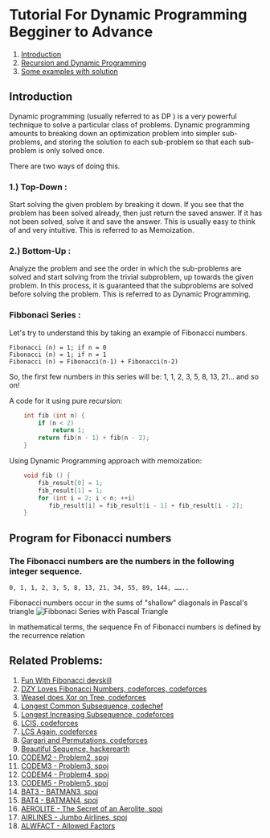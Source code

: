 # Tutorial For Dynamic Programming Begginer to Advance

1.  [Introduction]()
2.  [Recursion and Dynamic Programming](https://www.quora.com/What-is-the-difference-between-dynamic-programming-and-recursion)
3.  [Some examples with solution]()





## Introduction

Dynamic programming (usually referred to as DP ) is a very powerful technique to solve a particular class of problems. Dynamic programming amounts to breaking down an optimization problem into simpler sub-problems, and storing the solution to each sub-problem so that each sub-problem is only solved once.

There are two ways of doing this.

### 1.) Top-Down :
Start solving the given problem by breaking it down. If you see that the problem has been solved already, then just return the saved answer. If it has not been solved, solve it and save the answer. This is usually easy to think of and very intuitive. This is referred to as Memoization.

### 2.) Bottom-Up :
Analyze the problem and see the order in which the sub-problems are solved and start solving from the trivial subproblem, up towards the given problem. In this process, it is guaranteed that the subproblems are solved before solving the problem. This is referred to as Dynamic Programming.


### Fibbonaci Series :
Let's try to understand this by taking an example of Fibonacci numbers.

    Fibonacci (n) = 1; if n = 0
    Fibonacci (n) = 1; if n = 1
    Fibonacci (n) = Fibonacci(n-1) + Fibonacci(n-2)

So, the first few numbers in this series will be: 1, 1, 2, 3, 5, 8, 13, 21... and so on!

A code for it using pure recursion:

```cpp
    int fib (int n) {
        if (n < 2)
            return 1;
        return fib(n - 1) + fib(n - 2);
    }
```
Using Dynamic Programming approach with memoization:
```cpp
    void fib () {
        fib_result[0] = 1;
        fib_result[1] = 1;
        for (int i = 2; i < n; ++i)
           fib_result[i] = fib_result[i - 1] + fib_result[i - 2];
    }
```

## Program for Fibonacci numbers
### The Fibonacci numbers are the numbers in the following integer sequence.
    0, 1, 1, 2, 3, 5, 8, 13, 21, 34, 55, 89, 144, ……..
Fibonacci numbers occur in the sums of "shallow" diagonals in Pascal's triangle
![Fibbonaci Series with Pascal Triangle](https://upload.wikimedia.org/wikipedia/commons/b/bf/PascalTriangleFibanacci.svg)

In mathematical terms, the sequence Fn of Fibonacci numbers is defined by the recurrence relation

## Related Problems:
1.  [Fun With Fibonacci devskill](https://www.devskill.com/CodingProblems/ViewProblem/389)
2.  [DZY Loves Fibonacci Numbers, codeforces, codeforces](http://codeforces.com/problemset/problem/446/C)
3.  [Weasel does Xor on Tree, codeforces](https://www.C.com/SEPT17/problems/WEASELTX)
4.  [Longest Common Subsequence, codechef](https://www.codechef.com/problems/TLCS)
5.  [Longest Increasing Subsequence, codeforces](https://codeforces.com/problemset/problem/568/E)
6.  [LCIS, codeforces](https://codeforces.com/problemset/problem/10/D)
7.  [LCS Again, codeforces](https://codeforces.com/problemset/problem/578/D)
8.  [Gargari and Permutations, codeforces](https://codeforces.com/problemset/problem/463/D)
9.  [Beautiful Sequence, hackerearth](https://www.hackerearth.com/practice/algorithms/dynamic-programming/introduction-to-dynamic-programming-1/practice-problems/algorithm/beautiful-sequence/)
10. [CODEM2 - Problem2, spoj](https://www.spoj.com/problems/BAT2)
11. [CODEM3 - Problem3, spoj](https://www.spoj.com/problems/BAT3)
12. [CODEM4 - Problem4, spoj](https://www.spoj.com/problems/CODEM4/)
13. [CODEM5 - Problem5, spoj](https://www.spoj.com/problems/CODEM5/)
14. [BAT3 - BATMAN3, spoj](https://www.spoj.com/problems/BAT3/)
15. [BAT4 - BATMAN4, spoj](https://www.spoj.com/problems/BAT4/)
16. [AEROLITE - The Secret of an Aerolite, spoj](https://www.spoj.com/problems/AEROLITE/)
17. [AIRLINES - Jumbo Airlines, spoj](https://www.spoj.com/problems/AIRLINES/)
18. [ALWFACT - Allowed Factors](https://www.spoj.com/problems/ALWFACT/)
